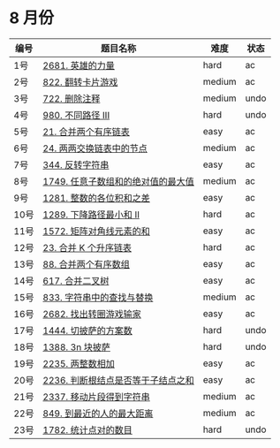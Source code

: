 # 8 月份

**编号**|**题目名称**|**难度**|**状态**
--------|------------|--------|--------
1号|[2681. 英雄的力量](./第1题%202681.%20英雄的力量)|hard|ac
2号|[822. 翻转卡片游戏](./第2题%20822.%20翻转卡片游戏)|medium|ac
3号|[722. 删除注释](./第3题%20722.%20删除注释)|medium|undo
4号|[980. 不同路径 III](./第4题%20980.%20不同路径%20III)|hard|undo
5号|[21. 合并两个有序链表](./第5题%2021.%20合并两个有序链表)|easy|ac
6号|[24. 两两交换链表中的节点](./第6题%2024.%20两两交换链表中的节点)|medium|ac
7号|[344. 反转字符串](./第7题%20344.%20反转字符串)|easy|ac
8号|[1749. 任意子数组和的绝对值的最大值](./第8题%201749.%20任意子数组和的绝对值的最大值)|medium|ac
9号|[1281. 整数的各位积和之差](./第9题%201281.%20整数的各位积和之差)|easy|ac
10号|[1289. 下降路径最小和 II](./第10题%201289.%20下降路径最小和%20II)|hard|ac
11号|[1572. 矩阵对角线元素的和](./第11题%201572.%20矩阵对角线元素的和)|easy|ac
12号|[23. 合并 K 个升序链表](./第12题%2023.%20合并%20K%20个升序链表)|hard|ac
13号|[88. 合并两个有序数组](./第13题%2088.%20合并两个有序数组)|easy|ac
14号|[617. 合并二叉树](./第14题%20617.%20合并二叉树)|easy|ac
15号|[833. 字符串中的查找与替换](./第15题%20833.%20字符串中的查找与替换)|medium|ac
16号|[2682. 找出转圈游戏输家](./第16题%202682.%20找出转圈游戏输家)|easy|ac
17号|[1444. 切披萨的方案数](./第17题%201444.%20切披萨的方案数)|hard|undo
18号|[1388. 3n 块披萨](./第18题%201388.%203n%20块披萨)|hard|undo
19号|[2235. 两整数相加](./第19题%202235.%20两整数相加)|easy|ac
20号|[2236. 判断根结点是否等于子结点之和](./第20题%202236.%20判断根结点是否等于子结点之和)|easy|ac
21号|[2337. 移动片段得到字符串](./第21题%202337.%20移动片段得到字符串)|medium|ac
22号|[849. 到最近的人的最大距离](./第22题%20849.%20到最近的人的最大距离)|medium|ac
23号|[1782. 统计点对的数目](./第23题%201782.%20统计点对的数目)|hard|undo
